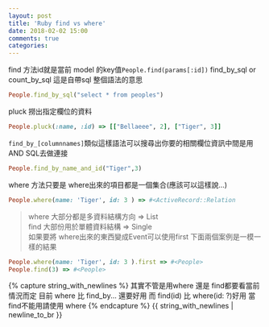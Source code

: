 ```yaml
---
layout: post
title: 'Ruby find vs where'
date: 2018-02-02 15:00
comments: true
categories:
---
```

find 方法id就是當前 model 的key值`People.find(params[:id])`
find_by_sql or count_by_sql 這是自帶sql 整個語法的意思
```ruby
People.find_by_sql("select * from peoples")
```
pluck 撈出指定欄位的資料
```ruby
People.pluck(:name, :id) => [["Bellaeee", 2], ["Tiger", 3]]
```
`find_by_[columnnames]`類似這樣語法可以搜尋出你要的相關欄位資訊中間是用 AND SQL去做連接
```ruby
People.find_by_name_and_id("Tiger",3)
```
where 方法只要是 where出來的項目都是一個集合(應該可以這樣說...)
```ruby
People.where(name: 'Tiger', id: 3 ) => #<ActiveRecord::Relation
```
> where 大部分都是多資料結構方向 => List<br>
> find 大部份用於單體資料結構	=> Single<br>
如果要將 where出來的東西變成Event可以使用first
下面兩個案例是一模一樣的結果
```ruby
People.where(name: 'Tiger', id: 3 ).first => #<People>
People.find(3) => #<People>
```
{% capture string_with_newlines %}
其實不管是用where 還是 find都要看當前情況而定
目前 where 比 find_by... 還要好用
而 find(id) 比 where(id: ?)好用
當 find不能用請使用 where
{% endcapture %}
{{ string_with_newlines | newline_to_br }}